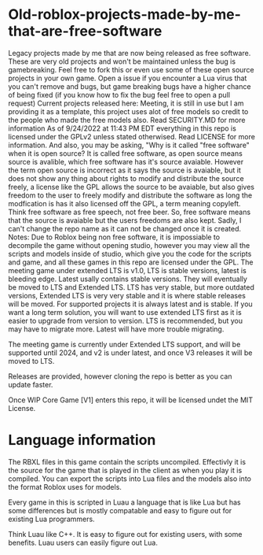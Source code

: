 # Old-roblox-projects-made-by-me-that-are-free-software
Legacy projects made by me that are now being released as free software.
These are very old projects and won't be maintained unless the bug is gamebreaking.
Feel free to fork this or even use some of these open source projects in your own game.
Open a issue if you encounter a Lua virus that you can't remove and bugs, but game breaking bugs have a higher chance of being fixed (if you know how to fix the bug feel free to open a pull request)
Current projects released here:
Meeting, it is still in use but I am providing it as a template, this project uses alot of free models so credit to the people who made the free models also.
Read SECURITY.MD for more information
As of 9/24/2022 at 11:43 PM EDT everything in this repo is licensed under the GPLv2 unless stated otherwised. Read LICENSE for more information.
And also, you may be asking, "Why is it called "free software" when it is open source?
It is called free software, as open source means source is avalible, which free software has it's source avaiable. However the term open source is incorrect as it says the source is avaiable, but it does not show any thing about rights to modify and distribute the source freely, a license like the GPL allows the source to be avaiable, but also gives freedom to the user to freely modify and distribute the software as long the modfication is has it also licensed off the GPL, a term meaning copyleft.
Think free software as free speech, not free beer.
So, free software means that the source is avaiable but the users freedoms are also kept.
Sadly, I can't change the repo name as it can not be changed once it is created.
Notes:
Due to Roblox being non free software, it is impossiable to decompile the game without opening studio, however you may view all the scripts and models inside of studio, which give you the code for the scripts and game, and all these games in this repo are licensed under the GPL.
The meeting game under extended LTS is v1.0, LTS is stable versions, latest is bleeding edge.
Latest usally contains stable versions. They will eventually be moved to LTS and Extended LTS. LTS has very stable, but more outdated versions, Extended LTS is very very stable and it is where stable releases will be moved. For supported projects it is always latest and is stable. If you want a long term solution, you will want to use extended LTS first as it is easier to upgrade from version to version. LTS is recommended, but you may have to migrate more. Latest will have more trouble migrating.

The meeting game is currently under Extended LTS support, and will be supported until 2024, and v2 is under latest, and once V3 releases it will be moved to LTS.

Releases are provided, however cloning the repo is better as you can update faster.


Once WIP Core Game [V1] enters this repo, it will be licensed undet the MIT License.

# Language information
The RBXL files in this game contain the scripts uncompiled. Effectivly it is the source for the game that is played in the client as when you play it is compiled. You can export the scripts into Lua files and the models also into the format Roblox uses for models.

Every game in this is scripted in Luau a language that is like Lua but has some differences but is mostly compatable and easy to figure out for existing Lua programmers.

Think Luau like C++. It is easy to figure out for existing users, with some benefits. Luau users can easily figure out Lua.
